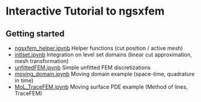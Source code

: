 Interactive Tutorial to ngsxfem
====
Getting started
----
* [ngsxfem_helper.ipynb](ngsxfem_helper.ipynb) Helper functions (cut position / active mesh)
* [intlset.ipynb](intlset.ipynb) Integration on level set domains (linear cut approximation, mesh transformation)
* [unfittedFEM.ipynb](unfittedFEM.ipynb) Simple unfitted FEM discretizations
* [moving_domain.ipynb](moving_domain.ipynb) Moving domain example (space-time, quadrature in time)
* [MoL_TraceFEM.ipynb](MoL_TraceFEM.ipynb) Moving surface PDE example (Method of lines, TraceFEM)
